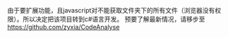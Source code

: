 由于要扩展功能，且javascript对不能获取文件夹下的所有文件（浏览器没有权限）。所以决定把该项目转到c#语言开发。
预要了解最新情况，请移步至 https://github.com/zyxia/CodeAnalyse
